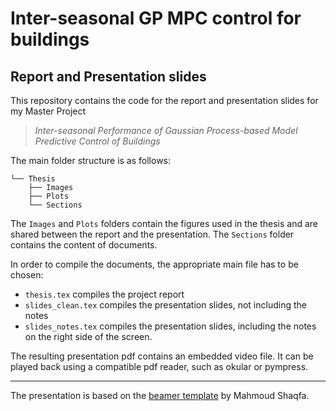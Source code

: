 # Inter-seasonal GP MPC control for buildings

## Report and Presentation slides

This repository contains the code for the report and presentation slides for my
Master Project 
> *Inter-seasonal Performance of Gaussian Process-based 
> Model Predictive Control of Buildings*

The main folder structure is as follows: 

```shell
└── Thesis
    ├── Images
    ├── Plots
    └── Sections
```

The `Images` and `Plots` folders contain the figures used in the thesis and are
shared between the report and the presentation. The `Sections` folder contains
the content of documents. 

In order to compile the documents, the appropriate main file has to be chosen: 

- `thesis.tex` compiles the project report
- `slides_clean.tex` compiles the presentation slides, not including the notes
- `slides_notes.tex` compiles the presentation slides, including the notes on
  the right side of the screen.

The resulting presentation pdf contains an embedded video file. It can be played
back using a compatible pdf reader, such as okular or pympress.

---

The presentation is based on the
[beamer template](https://www.overleaf.com/latex/templates/eesd-presentation-latex-template/sfqmhmqxhmjy)
by Mahmoud Shaqfa.
